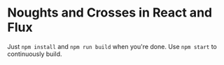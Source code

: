 # Noughts and Crosses in React and Flux

Just `npm install` and `npm run build` when you're done. Use `npm start` to continuously build.
